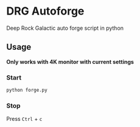 # DRG Autoforge

Deep Rock Galactic auto forge script in python

## Usage

**Only works with 4K monitor with current settings**

### Start

```bash
python forge.py
```

### Stop

Press `Ctrl` + `c`
